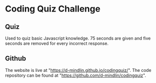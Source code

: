 # Coding Quiz Challenge

## Quiz
Used to quiz basic Javascript knowledge. 
75 seconds are given and five seconds are removed for every incorrect response.

## Github
The website is live at "https://d-mindlin.github.io/codingquiz/".
The code repository can be found at "https://github.com/d-mindlin/codingquiz".